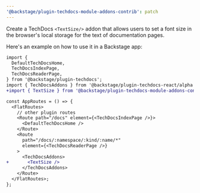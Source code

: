 ```yaml
---
'@backstage/plugin-techdocs-module-addons-contrib': patch
---
```


Create a TechDocs `<TextSize/>` addon that allows users to set a font size in the browser's local storage for the text of documentation pages.

Here's an example on how to use it in a Backstage app:

```diff
import {
  DefaultTechDocsHome,
  TechDocsIndexPage,
  TechDocsReaderPage,
} from '@backstage/plugin-techdocs';
import { TechDocsAddons } from '@backstage/plugin-techdocs-react/alpha';
+import { TextSize } from '@backstage/plugin-techdocs-module-addons-contrib';

const AppRoutes = () => {
  <FlatRoutes>
    // other plugin routes
    <Route path="/docs" element={<TechDocsIndexPage />}>
      <DefaultTechDocsHome />
    </Route>
    <Route
      path="/docs/:namespace/:kind/:name/*"
      element={<TechDocsReaderPage />}
    >
      <TechDocsAddons>
+       <TextSize />
      </TechDocsAddons>
    </Route>
  </FlatRoutes>;
};
```
